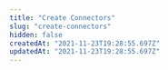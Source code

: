 ```yaml
---
title: "Create Connectors"
slug: "create-connectors"
hidden: false
createdAt: "2021-11-23T19:28:55.697Z"
updatedAt: "2021-11-23T19:28:55.697Z"
---
```

